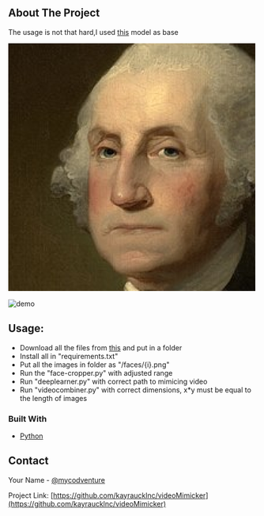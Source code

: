 <!-- Deeplearner -->

<!-- ABOUT THE PROJECT -->
## About The Project

The usage is not that hard,I used [this](https://github.com/AliaksandrSiarohin/first-order-model) model as base


![faceexample](https://github.com/kayraucklnc/Deeplearner/blob/master/Examples/faces/1.png)


![demo](https://raw.githubusercontent.com/kayraucklnc/Deeplearner/master/Examples/demo.gif)


## Usage:
* Download all the files from [this](https://github.com/AliaksandrSiarohin/first-order-model) and put in a folder
* Install all in "requirements.txt"
* Put all the images in folder as "/faces/{i}.png"
* Run the "face-cropper.py" with adjusted range
* Run "deeplearner.py" with correct path to mimicing video
* Run "videocombiner.py" with correct dimensions, x*y must be equal to the length of images

### Built With
* [Python](https://python.org)

<!-- CONTACT -->
## Contact

Your Name - [@mycodventure](https://twitter.com/mycodventure)

Project Link: [https://github.com/kayraucklnc/videoMimicker](https://github.com/kayraucklnc/videoMimicker)
